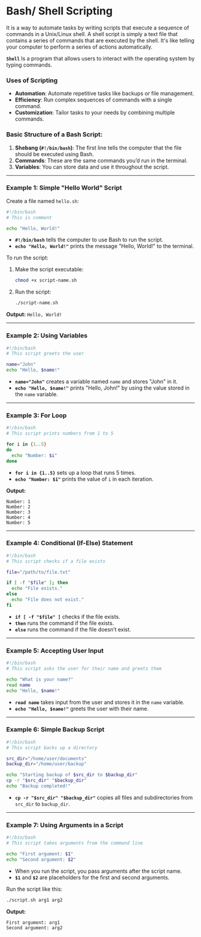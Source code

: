 # Bash/ Shell Scripting
It is a way to automate tasks by writing scripts that execute a sequence of commands in a Unix/Linux shell. A shell script is simply a text file that contains a series of commands that are executed by the shell. It's like telling your computer to perform a series of actions automatically.

**`Shell`** Is a program that allows users to interact with the operating system by typing commands.

### Uses of Scripting
- **Automation**: Automate repetitive tasks like backups or file management.
- **Efficiency**: Run complex sequences of commands with a single command.
- **Customization**: Tailor tasks to your needs by combining multiple commands.

### Basic Structure of a Bash Script:
1. **Shebang (`#!/bin/bash`)**: The first line tells the computer that the file should be executed using Bash.
2. **Commands**: These are the same commands you’d run in the terminal.
3. **Variables**: You can store data and use it throughout the script.

---

### Example 1: **Simple "Hello World" Script**

Create a file named `hello.sh`:

```bash
#!/bin/bash
# This is comment

echo "Hello, World!"
```

- **`#!/bin/bash`** tells the computer to use Bash to run the script.
- **`echo "Hello, World!"`** prints the message "Hello, World!" to the terminal.

To run the script:
1. Make the script executable:  
   ```bash
   chmod +x script-name.sh
   ```

2. Run the script:  
   ```bash
   ./script-name.sh
   ```

**Output:**
    ```
    Hello, World!
    ```

---

### Example 2: **Using Variables**

```bash
#!/bin/bash
# This script greets the user

name="John"
echo "Hello, $name!"
```

- **`name="John"`** creates a variable named `name` and stores "John" in it.
- **`echo "Hello, $name!"`** prints "Hello, John!" by using the value stored in the `name` variable.

---

### Example 3: **For Loop**

```bash
#!/bin/bash
# This script prints numbers from 1 to 5

for i in {1..5}
do
  echo "Number: $i"
done
```

- **`for i in {1..5}`** sets up a loop that runs 5 times.
- **`echo "Number: $i"`** prints the value of `i` in each iteration.

**Output:**
```
Number: 1
Number: 2
Number: 3
Number: 4
Number: 5
```

---

### Example 4: **Conditional (If-Else) Statement**

```bash
#!/bin/bash
# This script checks if a file exists

file="/path/to/file.txt"

if [ -f "$file" ]; then
  echo "File exists."
else
  echo "File does not exist."
fi
```

- **`if [ -f "$file" ]`** checks if the file exists.
- **`then`** runs the command if the file exists.
- **`else`** runs the command if the file doesn’t exist.

---

### Example 5: **Accepting User Input**

```bash
#!/bin/bash
# This script asks the user for their name and greets them

echo "What is your name?"
read name
echo "Hello, $name!"
```

- **`read name`** takes input from the user and stores it in the `name` variable.
- **`echo "Hello, $name!"`** greets the user with their name.

---

### Example 6: **Simple Backup Script**

```bash
#!/bin/bash
# This script backs up a directory

src_dir="/home/user/documents"
backup_dir="/home/user/backup"

echo "Starting backup of $src_dir to $backup_dir"
cp -r "$src_dir" "$backup_dir"
echo "Backup completed!"
```

- **`cp -r "$src_dir" "$backup_dir"`** copies all files and subdirectories from `src_dir` to `backup_dir`.

---

### Example 7: **Using Arguments in a Script**

```bash
#!/bin/bash
# This script takes arguments from the command line

echo "First argument: $1"
echo "Second argument: $2"
```

- When you run the script, you pass arguments after the script name.
- **`$1`** and **`$2`** are placeholders for the first and second arguments.

Run the script like this:
```bash
./script.sh arg1 arg2
```

**Output:**
```
First argument: arg1
Second argument: arg2
```
